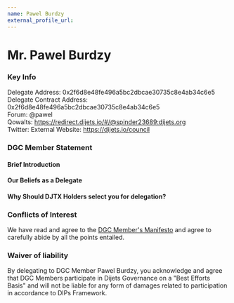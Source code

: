 ```yaml
---
name: Pawel Burdzy
external_profile_url:
---
```


# Mr. Pawel Burdzy

### Key Info

Delegate Address: 0x2f6d8e48fe496a5bc2dbcae30735c8e4ab34c6e5  
Delegate Contract Address: 0x2f6d8e48fe496a5bc2dbcae30735c8e4ab34c6e5  
Forum: @pawel  
Qowalts: https://redirect.dijets.io/#/@spinder23689:dijets.org  
Twitter: 
External Website: https://dijets.io/council  

### DGC Member Statement


#### Brief Introduction


#### Our Beliefs as a Delegate


#### Why Should DJTX Holders select you for delegation?


### Conflicts of Interest


We have read and agree to the [DGC Member's Manifesto](https://dijets.io/manifesto) and agree to carefully abide by all the points entailed.

### Waiver of liability

By delegating to DGC Member Pawel Burdzy, you acknowledge and agree that DGC Members participate in Dijets Governance on a "Best Efforts Basis" and will not be liable for any form of damages related to participation in accordance to DIPs Framework.
